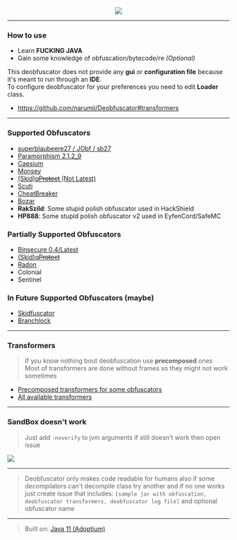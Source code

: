 <p align="center">
     <a href="https://discord.gg/keyDrkPJDa"><img src="https://discordapp.com/api/guilds/900083350314811432/widget.png?style=banner2"/></a>
</p>

---

### How to use
- Learn **FUCKING JAVA**
- Gain some knowledge of obfuscation/bytecode/re *(Optional)*

This deobfuscator does not provide any **gui** or **configuration file** because it's meant to run through an **IDE**.\
To configure deobfuscator for your preferences you need to edit **Loader** class.

- https://github.com/narumii/Deobfuscator#transformers

---

### Supported Obfuscators

- [superblaubeere27 / JObf / sb27](https://github.com/superblaubeere27/obfuscator)
- [Paramorphism 2.1.2_9](https://paramorphism.dev/)
- [Caesium](https://github.com/sim0n/Caesium)
- [Monsey](https://github.com/Hippo/Mosey)
- [(Skid)q~~Protect~~ (Not Latest)](https://mdma.dev/)
- [Scuti](https://github.com/netindev/scuti)
- [CheatBreaker](https://github.com/CheatBreaker/Obf)
- [Bozar](https://github.com/vimasig/Bozar)
- **RakSzild**: Some stupid polish obfuscator used in HackShield
- **HP888**: Some stupid polish obfuscator v2 used in EyfenCord/SafeMC

### Partially Supported Obfuscators
- [Binsecure 0.4/Latest](https://binclub.dev/purchasing/)
- [(Skid)q~~Protect~~](https://mdma.dev/)
- [Radon](https://github.com/ItzSomebody/radon)
- Colonial
- Sentinel

### In Future Supported Obfuscators (maybe)
- [Skidfuscator](https://github.com/terminalsin/skidfuscator-java-obfuscator)
- [Branchlock](https://branchlock.net/)

---

### Transformers
> If you know nothing bout deobfuscation use **precomposed** ones\
> Most of transformers are done without frames so they might not work sometimes
- [Precomposed transformers for some obfuscators](https://github.com/narumii/Deobfuscator/tree/master/src/main/java/uwu/narumi/deobfuscator/transformer/composed)
- [All available transformers](https://github.com/narumii/Deobfuscator/tree/master/src/main/java/uwu/narumi/deobfuscator/transformer/impl)

---

### SandBox doesn't work

> Just add `-noverify` to jvm arguments if still doesn't work then open issue

![](https://i.imgur.com/PBCQ6iO.png)

---

> Deobfuscator only makes code readable for humans also if some decompilators can't decompile class try another and if no one works just create issue that includes: `[sample jar with obfuscation, deobfuscator transformers, deobfuscator log file]` and optional obfuscator name

---

> Built on: [Java 11 (Adoptium)](https://adoptium.net/temurin/releases/?version=11)
